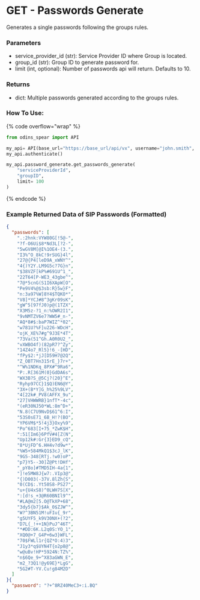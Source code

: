 # GET - Passwords Generate

Generates a single passwords following the groups rules.

### Parameters&#x20;

* service\_provider\_id (str): Service Provider ID where Group is located.&#x20;
* group\_id (str): Group ID to generate password for.&#x20;
* limit (int, optional): Number of passwords api will return. Defaults to 10.

### Returns

* dict: Multiple passwords generated according to the groups rules.

### How To Use:

{% code overflow="wrap" %}
```python
from odins_spear import API

my_api= API(base_url="https://base_url/api/vx", username="john.smith", password="ODIN_INSTANCE_1")
my_api.authenticate()

my_api.password_generate.get_passwords_generate(
    "serviceProviderId",
    "groupID",
    limit= 100
)
```
{% endcode %}

### Example Returned Data of SIP Passwords (Formatted)

```json
{
  "passwords": [
    ".:2hnk:VYW80G[!5@-",
    "?f-O6Ui$8*Nd3L[?2-",
    "5wGV8M[@I%1OE4-(3.",
    "I3%^O_8kC!9rSUG}4l",
    "27@{P4[leD9A_xWNY^",
    "4{)Y2Y.LM9G5c?7G}n",
    "$38VZF[kP%#691U^1_",
    "22T64[P-WE3_43gbe^",
    "7@*5cnG(S1I6XApW[O",
    "Pe9V4%@$3sb:R}5w}F",
    "n:3a97%W]8Y4$TQKO*",
    "V8]*YCJ#8^3gKr09sK",
    "gW^5[97fJ0)p@(1TZX",
    "X3M5z-?1_n:%OWR2I1",
    "9vNMTZV6e7?WW5#_n-",
    "AQ*8#$:baP7WIZ^*02",
    "w781U?%F]u226-WDcH",
    "ojK_XE%7#g^9J3E*4T",
    "73Va(51^Gh.A0R0U2_",
    "vXWBO4f)(82pR7?^Zy",
    "14Z4o7_Rl5}!6_-[HD",
    "fPy$2:*jJ[D59H7@2Q",
    "Z_OBT7Hn315rE_}7r+",
    "^W%1NDKq_8PX#^9Ra6",
    "P:.R[361M(0}GdDA6s",
    "WX3B?S_@5Cj?(20}^E",
    "Ryhp97CC}1$Q)EN6@Y",
    "3X+(B*Y]G_h%25%9LV",
    "4[22k#_PV8(AFFX_9u",
    "27]VHWWRB}1nfT*-4c",
    "(eR30NJ50*WL:8m^D+",
    "N.8(C7U9NvD$61^6:I",
    "53S0sE71_6B_H!?(BO",
    "YP6VM$*5!4j3}Oxy%9",
    "Po^683[I+75_*ZwK$H",
    ":51[Im6}6PfV#4[Z(N",
    "Up12k#:Gr{3}ED9_cQ",
    "8*UjFD^6.HH4v?d9w*",
    "%W5+584MkQ1$3cJ_lK",
    "9G5-348[RTj.!w0)oP",
    "p7}Y5--30]Z@Pt!DHf",
    "_pY8o]#TMD5IH-4a{1",
    "]!e5MW8J{w7:.VIp3@",
    "{)D003(-37V.8lZh{S",
    "0(CD$:.Yt50S8-PS27",
    "u+{U4xS8)^0LWH7S[X",
    ":[d!s_+3@R60BNIl9^",
    "#LA@m2[5.O@TkXP+68",
    "3dy5{b7}$Ak_0$ZJW^",
    "W?^3BN51M!uFIu{_9r",
    "g5UYF5_k9V30NX+(?2",
    "D7L{_!++1N}PuJ^46T",
    "*#DD:6K.L2q0S:YO_1",
    "XQ0@+7_G4P+6w3}WFL",
    "70$FWLl1r{QZ*O:4)3",
    "J1y3*q$UYN4T{o2p8@",
    "w@uBv!HP*5924N:TZ%",
    "n$6Qe_9+^X83aGWN_E",
    "m2_?3Q1!@y69E}*LgG",
    "5G2#T-YV.Cu!g84M2D"
  ]
}{
  "password": "?+^8RZ40MeC3+:i.BQ"
}
```
